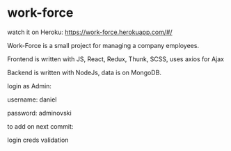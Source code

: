 # work-force

watch it on Heroku: https://work-force.herokuapp.com/#/

Work-Force is a small project for managing a company employees.

Frontend is written with JS, React, Redux, Thunk, SCSS, uses axios for Ajax

Backend is written with NodeJs, data is on MongoDB.

login as Admin:

username: daniel

password: adminovski



to add on next commit:

login creds validation

